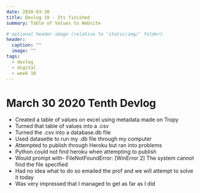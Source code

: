 ```yaml
---
date: 2020-03-30
title: Devlog 10 - Its finished
summary: Table of Values to Website

# optional header image (relative to 'static/img/' folder).
header:
  caption: ""
  image: ""
tags:
  - devlog
  - digital
  - week 10
---
```

# March 30 2020 Tenth Devlog

* Created a table of values on excel using metadata made on Tropy
* Turned that table of values into a .csv
* Turned the .csv into a database.db file
* Used datasette to run my .db file through my computer
* Attempted to publish through Heroku but ran into problems
* Python could not find heroku when attempting to publish
* Would prompt with- FileNotFoundError: [WinError 2] The system cannot find the file specified
* Had no idea what to do so emailed the prof and we will attempt to solve it today
* Was very impressed that I managed to get as far as I did
